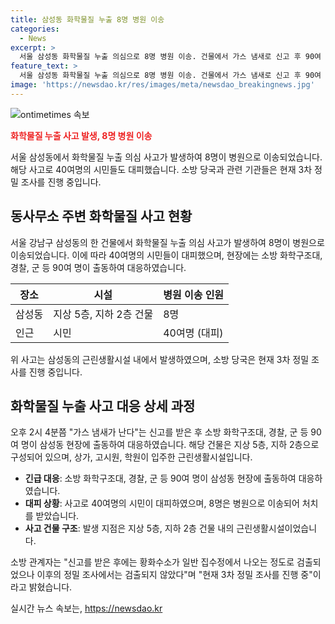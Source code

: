 ```yaml
---
title: 삼성동 화학물질 누출 8명 병원 이송
categories:
  - News
excerpt: >
  서울 삼성동 화학물질 누출 의심으로 8명 병원 이송. 건물에서 가스 냄새로 신고 후 90여 명 출동. 건물은 상가, 고시원, 학원이 입주. 이로 8명 병원 이송, 인근 시민 40여명 대피. 1~2차 조사에서 황화수소 검출됐지만 이후에는 검출되지 않아 3차 조사 진행 중. (150자)
feature_text: >
  서울 삼성동 화학물질 누출 의심으로 8명 병원 이송. 건물에서 가스 냄새로 신고 후 90여 명 출동. 건물은 상가, 고시원, 학원이 입주. 이로 8명 병원 이송, 인근 시민 40여명 대피. 1~2차 조사에서 황화수소 검출됐지만 이후에는 검출되지 않아 3차 조사 진행 중. (150자)
image: 'https://newsdao.kr/res/images/meta/newsdao_breakingnews.jpg'
---
```


<p><img src="https://newsdao.kr/res/images/meta/newsdao_breakingnews.jpg" alt="ontimetimes 속보" /></p>

<p><b><span style="color: #ee2323;">화학물질 누출 사고 발생, 8명 병원 이송</span></b></p>

<p data-ke-size="size16">서울 삼성동에서 화학물질 누출 의심 사고가 발생하여 8명이 병원으로 이송되었습니다. 해당 사고로 40여명의 시민들도 대피했습니다. 소방 당국과 관련 기관들은 현재 3차 정밀 조사를 진행 중입니다.</p>

<h2 data-ke-size="size26">동사무소 주변 화학물질 사고 현황</h2>

<p data-ke-size="size16">서울 강남구 삼성동의 한 건물에서 화학물질 누출 의심 사고가 발생하여 8명이 병원으로 이송되었습니다. 이에 따라 40여명의 시민들이 대피했으며, 현장에는 소방 화학구조대, 경찰, 군 등 90여 명이 출동하여 대응하였습니다. </p>

<table>
    <thead>
        <tr>
            <th>장소</th>
            <th>시설</th>
            <th>병원 이송 인원</th>
        </tr>
    </thead>
    <tbody>
        <tr>
            <td>삼성동</td>
            <td>지상 5층, 지하 2층 건물</td>
            <td>8명</td>
        </tr>
        <tr>
            <td>인근</td>
            <td>시민</td>
            <td>40여명 (대피)</td>
        </tr>
    </tbody>
</table>

<p data-ke-size="size16">위 사고는 삼성동의 근린생활시설 내에서 발생하였으며, 소방 당국은 현재 3차 정밀 조사를 진행 중입니다.</p>

<h2 data-ke-size="size26">화학물질 누출 사고 대응 상세 과정</h2>

<p data-ke-size="size16">오후 2시 4분쯤 "가스 냄새가 난다"는 신고를 받은 후 소방 화학구조대, 경찰, 군 등 90여 명이 삼성동 현장에 출동하여 대응하였습니다. 해당 건물은 지상 5층, 지하 2층으로 구성되어 있으며, 상가, 고시원, 학원이 입주한 근린생활시설입니다. </p>

<ul>
    <li><b>긴급 대응</b>: 소방 화학구조대, 경찰, 군 등 90여 명이 삼성동 현장에 출동하여 대응하였습니다.</li>
    <li><b>대피 상황</b>: 사고로 40여명의 시민이 대피하였으며, 8명은 병원으로 이송되어 처치를 받았습니다.</li>
    <li><b>사고 건물 구조</b>: 발생 지점은 지상 5층, 지하 2층 건물 내의 근린생활시설이었습니다.</li>
</ul>

<p data-ke-size="size16">소방 관계자는 "신고를 받은 후에는 황화수소가 일반 집수정에서 나오는 정도로 검출되었으나 이후의 정밀 조사에서는 검출되지 않았다"며 "현재 3차 정밀 조사를 진행 중"이라고 밝혔습니다.</p>
실시간 뉴스 속보는, <a href="https://newsdao.kr" rel="dofollow">https://newsdao.kr</a>


